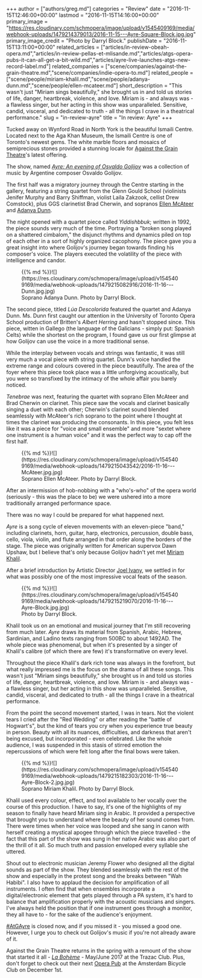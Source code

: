 +++
author = ["authors/greg.md"]
categories = "Review"
date = "2016-11-15T12:46:00+00:00"
lastmod = "2016-11-15T14:16:00+00:00"
primary_image = "https://res.cloudinary.com/schmopera/image/upload/v1545409169/media/webhook-uploads/1479214379013/2016-11-15---Ayre-Square-Block.jpg.jpg"
primary_image_credit = "Photo by Darryl Block."
publishDate = "2016-11-15T13:11:00+00:00"
related_articles = ["articles/in-review-obeah-opera.md","articles/in-review-pellas-et-mlisande.md","articles/atgs-opera-pubs-it-can-all-get-a-bit-wild.md","articles/ayre-live-launches-atgs-new-record-label.md"]
related_companies = ["scene/companies/against-the-grain-theatre.md","scene/companies/indie-opera-to.md"]
related_people = ["scene/people/miriam-khalil.md","scene/people/adanya-dunn.md","scene/people/ellen-mcateer.md"]
short_description = "This wasn&#039;t just &quot;Miriam sings beautifully,&quot; she brought us in and told us stories of life, danger, heartbreak, violence, and love. Miriam is - and always was - a flawless singer, but her acting in this show was unparalleled. Sensitive, candid, visceral, and dedicated to truth - all the things I crave in a theatrical performance."
slug = "in-review-ayre"
title = "In review: Ayre"
+++

Tucked away on Wynford Road in North York is the beautiful Ismaili Centre. Located next to the Aga Khan Museum, the Ismaili Centre is one of Toronto's newest gems. The white marble floors and mosaics of semiprecious stones provided a stunning locale for [Against the Grain Theatre](/scene/companies/against-the-grain-theatre/)'s latest offering.

The show, named [*Ayre: An evening of Osvaldo Golijov*](http://againstthegraintheatre.com/ayre/) was a collection of music by Argentine composer Osvaldo Golijov.

The first half was a migratory journey through the Centre starting in the gallery, featuring a string quartet from the Glenn Gould School (violinists Jenifer Murphy and Barry Shiffman, violist Laila Zakzook, cellist Drew Comstock), plus GGS clarinetist Brad Cherwin, and sopranos [Ellen McAteer](/scene/people/ellen-mcateer/) and [Adanya Dunn](/scene/people/adanya-dunn/). 

The night opened with a quartet piece called *Yiddishbbuk*; written in 1992, the piece sounds very much of the time. Portraying a "broken song played on a shattered cimbalom," the disjunct rhythms and dynamics piled on top of each other in a sort of highly organized cacophony. The piece gave you a great insight into where Golijov's journey began towards finding his composer's voice. The players executed the volatility of the  piece with intelligence and candor.

<figure data-type="image">{{% md %}}![](https://res.cloudinary.com/schmopera/image/upload/v1545409169/media/webhook-uploads/1479215082916/2016-11-16---Dunn.jpg.jpg)
<figcaption>Soprano Adanya Dunn. Photo by Darryl Block.</figcaption>
</figure>

The second piece, titled *Lúa Descolorida* featured the quartet and Adanya Dunn. Ms. Dunn first caught our attention in the University of Toronto Opera School production of Britten's *Albert Herring* and hasn't stopped since.  This piece, witten in Gallego (the language of the Galicians - simply put: Spanish Celts) while the shortest on the program, I found gave us our first glimpse at how Golijov can use the voice in a more traditional sense. 

While the interplay between vocals and strings was fantastic, it was still very much a vocal piece with string quartet. Dunn's voice handled the extreme range and colours covered in the piece beautifully. The area of the foyer where this piece took place was a little unforgiving acoustically, but you were so transfixed by the intimacy of the whole affair you barely noticed.

*Tenebrae* was next, featuring the quartet with soprano Ellen McAteer and Brad Cherwin on clarinet. This piece saw the vocals and clarinet basically singing a duet with each other; Cherwin's clarinet sound blended seamlessly with McAteer's rich soprano to the point where I thought at times the clarinet was producing the consonants. In this piece, you felt less like it was a piece for "voice and small ensemble" and more "sextet where one instrument is a human voice" and it was the perfect way to cap off the first half.

<figure data-type="image">{{% md %}}![](https://res.cloudinary.com/schmopera/image/upload/v1545409169/media/webhook-uploads/1479215043542/2016-11-16---McAteer.jpg.jpg)
<figcaption>Soprano Ellen McAteer. Photo by Darryl Block.</figcaption>
</figure>

After an intermission of hob-nobbing with a "who's-who" of the opera world (seriously - this was the place to be) we were ushered into a more traditionally arranged performance space.

There was no way I could be prepared for what happened next.

*Ayre* is a song cycle of eleven movements with an eleven-piece "band," including clarinets, horn, guitar, harp, electronics, percussion, double bass, cello, viola, violin, and flute arranged in that order along the borders of the stage. The piece was originally written for American supervox Dawn Upshaw, but I believe that's only because Golijov hadn't yet met [Miriam Khalil](/scene/people/miriam-khalil/).

After a brief introduction by Artistic Director [Joel Ivany](/scene/people/joel-ivany/), we settled in for what was possibly one of the most impressive vocal feats of the season.

<figure data-type="image">{{% md %}}![](https://res.cloudinary.com/schmopera/image/upload/v1545409169/media/webhook-uploads/1479215219070/2016-11-16---Ayre-Block.jpg.jpg)
<figcaption>Photo by Darryl Block.</figcaption>
</figure>

Khalil took us on an emotional and musical journey that I'm still recovering from much later. *Ayre* draws its material from Spanish, Arabic, Hebrew, Sardinian, and Ladino texts ranging from 500BC to about 1492AD. The whole piece was phenomenal, but when it's presented by a singer of Khalil's calibre (of which there are few) it's transformative on every level. 

Throughout the piece Khalil's dark rich tone was always in the forefront, but what really impressed me is the focus on the drama of all these songs. This wasn't just "Miriam sings beautifully," she brought us in and told us stories of life, danger, heartbreak, violence, and love. Miriam is - and always was - a flawless singer, but her acting in this show was unparalleled. Sensitive, candid, visceral, and dedicated to truth - all the things I crave in a theatrical performance.

From the point the second movement started, I was in tears. Not the violent tears I cried after the "Red Wedding" or after reading the "battle of Hogwart's", but the kind of tears you cry when you experience true beauty in person. Beauty with all its nuances, difficulties, and darkness that aren't being excused, but incorporated - even celebrated. Like the whole audience, I was suspended in this stasis of stirred emotion the repercussions of which were felt long after the final bows were taken. 

<figure data-type="image">{{% md %}}![](https://res.cloudinary.com/schmopera/image/upload/v1545409169/media/webhook-uploads/1479215182303/2016-11-16---Ayre-Block-2.jpg.jpg)
<figcaption>Soprano Miriam Khalil. Photo by Darryl Block.</figcaption>
</figure>

Khalil used every colour, effect, and tool available to her vocally over the course of this production. I have to say, it's one of the highlights of my season to finally have heard Miriam sing in Arabic. It provided a perspective that brought you to understand where the beauty of her sound comes from. There were times when her voice was looped and she sang in canon with herself creating a mystical apogee through which the piece travelled - the fact that this part of the show was sung in her native Arabic was also part of the thrill of it all. So much truth and passion enveloped every syllable she uttered. 

Shout out to electronic musician Jeremy Flower who designed all the digital sounds as part of the show. They blended seamlessly with the rest of the show and especially in the protest song and the breaks between "Wah Habibi". I also have to applaud the decision for amplification of all instruments. I often find that when ensembles incorporate a digital/electronic element that gets played through a PA system, it's hard to balance that amplification properly with the acoustic musicians and singers. I've always held the position that if one instrument goes through a monitor, they all have to - for the sake of the audience's enjoyment. 

[\#AtGAyre](http://againstthegraintheatre.com/ayre/) is closed now, and if you missed it - you missed a good one. However, I urge you to check out Golijov's music if you're not already aware of it.

Against the Grain Theatre returns in the spring with a remount of the show that started it all - [*La Bohème*](http://againstthegraintheatre.com/la-boheme/) - May/June 2017 at the Trazac Club. Plus, don't forget to check out their next [Opera Pub](/atgs-opera-pubs-it-can-all-get-a-bit-wild/) at the Amsterdam Bicycle Club on December 1st. 
